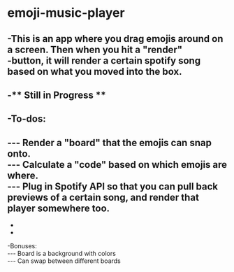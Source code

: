 # emoji-music-player

-This is an app where you drag emojis around on a screen. Then when you hit a "render"		
-button, it will render a certain spotify song based on what you moved into the box.		
-		
-** Still in Progress **		
-		
-To-dos:		
-		
--- Render a "board" that the emojis can snap onto.		
--- Calculate a "code" based on which emojis are where.		
--- Plug in Spotify API so that you can pull back previews of a certain song, and render that player somewhere too.		
-		
-		
-		
-Bonuses:		
--- Board is a background with colors		
--- Can swap between different boards

